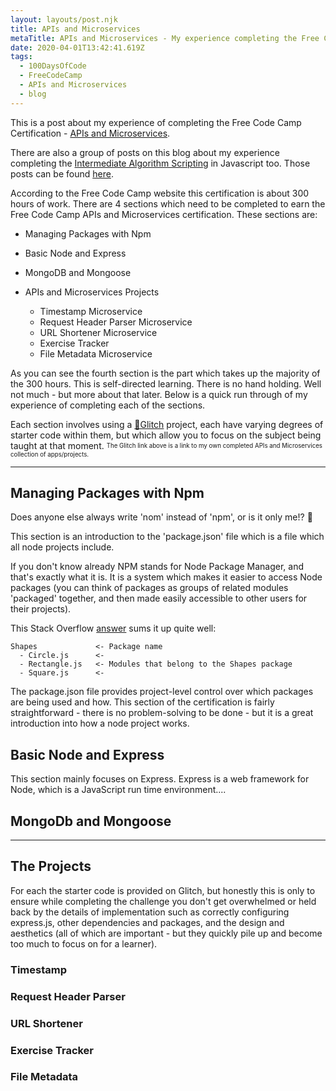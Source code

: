 ```yaml
---
layout: layouts/post.njk
title: APIs and Microservices
metaTitle: APIs and Microservices - My experience completing the Free Code Camp module.
date: 2020-04-01T13:42:41.619Z
tags:
  - 100DaysOfCode
  - FreeCodeCamp
  - APIs and Microservices
  - blog
---
```

This is a post about my experience of completing the Free Code Camp Certification - [APIs and Microservices](https://www.freecodecamp.org/learn/apis-and-microservices/).

There are also a group of posts on this blog about my experience completing the [Intermediate Algorithm Scripting](https://www.freecodecamp.org/learn/javascript-algorithms-and-data-structures/intermediate-algorithm-scripting/) in Javascript too. Those posts can be found [here](/tags/intermediate-algorithms/).

According to the Free Code Camp website this certification is about 300 hours of work. There are 4 sections which need to be completed to earn the Free Code Camp APIs and Microservices certification. These sections are:

* Managing Packages with Npm
* Basic Node and Express
* MongoDB and Mongoose
* APIs and Microservices Projects

  * Timestamp Microservice
  * Request Header Parser Microservice
  * URL Shortener Microservice
  * Exercise Tracker
  * File Metadata Microservice

As you can see the fourth section is the part which takes up the majority of the 300 hours. This is self-directed learning. There is no hand holding. Well not much - but more about that later. Below is a quick run through of my experience of completing each of the sections.

Each section involves using a [🎏Glitch](https://glitch.com/@zgparsons/free-code-camp) project, each have varying degrees of starter code within them, but which allow you to focus on the subject being taught at that moment.
<sub><sup>The Glitch link above is a link to my own completed APIs and Microservices collection of apps/projects.</sup></sub>

---

## Managing Packages with Npm

Does anyone else always write 'nom' instead of 'npm', or is it only me!? 🥞

This section is an introduction to the 'package.json' file which is a file which all node projects include.

If you don't know already NPM stands for Node Package Manager, and that's exactly what it is. It is a system which makes it easier to access Node packages (you can think of packages as groups of related modules 'packaged' together, and then made easily accessible to other users for their projects).

This Stack Overflow [answer](https://stackoverflow.com/a/20008966) sums it up quite well:

```
Shapes             <- Package name
  - Circle.js      <-
  - Rectangle.js   <- Modules that belong to the Shapes package
  - Square.js      <-
```

The package.json file provides project-level control over which packages are being used and how. This section of the certification is fairly straightforward - there is no problem-solving to be done - but it is a great introduction into how a node project works. 

## Basic Node and Express

This section mainly focuses on Express. Express is a web framework for Node, which is a JavaScript run time environment....

## MongoDb and Mongoose

---

## The Projects

For each the starter code is provided on Glitch, but honestly this is only to ensure while completing the challenge you don't get overwhelmed or held back by the details of implementation such as correctly configuring express.js, other dependencies and packages, and the design and aesthetics (all of which are important - but they quickly pile up and become too much to focus on for a learner).

### Timestamp

### Request Header Parser

### URL Shortener

### Exercise Tracker

### File Metadata